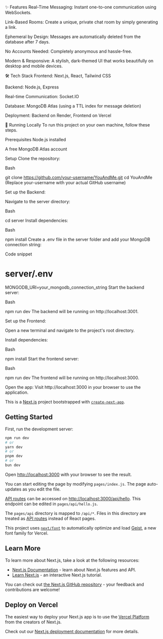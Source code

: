✨ Features
Real-Time Messaging: Instant one-to-one communication using WebSockets.

Link-Based Rooms: Create a unique, private chat room by simply generating a link.

Ephemeral by Design: Messages are automatically deleted from the database after 7 days.

No Accounts Needed: Completely anonymous and hassle-free.

Modern & Responsive: A stylish, dark-themed UI that works beautifully on desktop and mobile devices.

🛠️ Tech Stack
Frontend: Next.js, React, Tailwind CSS

Backend: Node.js, Express

Real-time Communication: Socket.IO

Database: MongoDB Atlas (using a TTL index for message deletion)

Deployment: Backend on Render, Frontend on Vercel

🚀 Running Locally
To run this project on your own machine, follow these steps.

Prerequisites
Node.js installed

A free MongoDB Atlas account

Setup
Clone the repository:

Bash

git clone https://github.com/your-username/YouAndMe.git
cd YouAndMe
(Replace your-username with your actual GitHub username)

Set up the Backend:

Navigate to the server directory:

Bash

cd server
Install dependencies:

Bash

npm install
Create a .env file in the server folder and add your MongoDB connection string:

Code snippet

# server/.env
MONGODB_URI=your_mongodb_connection_string
Start the backend server:

Bash

npm run dev
The backend will be running on http://localhost:3001.

Set up the Frontend:

Open a new terminal and navigate to the project's root directory.

Install dependencies:

Bash

npm install
Start the frontend server:

Bash

npm run dev
The frontend will be running on http://localhost:3000.

Open the app:
Visit http://localhost:3000 in your browser to use the application.

This is a [Next.js](https://nextjs.org) project bootstrapped with [`create-next-app`](https://nextjs.org/docs/pages/api-reference/create-next-app).

## Getting Started

First, run the development server:

```bash
npm run dev
# or
yarn dev
# or
pnpm dev
# or
bun dev
```

Open [http://localhost:3000](http://localhost:3000) with your browser to see the result.

You can start editing the page by modifying `pages/index.js`. The page auto-updates as you edit the file.

[API routes](https://nextjs.org/docs/pages/building-your-application/routing/api-routes) can be accessed on [http://localhost:3000/api/hello](http://localhost:3000/api/hello). This endpoint can be edited in `pages/api/hello.js`.

The `pages/api` directory is mapped to `/api/*`. Files in this directory are treated as [API routes](https://nextjs.org/docs/pages/building-your-application/routing/api-routes) instead of React pages.

This project uses [`next/font`](https://nextjs.org/docs/pages/building-your-application/optimizing/fonts) to automatically optimize and load [Geist](https://vercel.com/font), a new font family for Vercel.

## Learn More

To learn more about Next.js, take a look at the following resources:

- [Next.js Documentation](https://nextjs.org/docs) - learn about Next.js features and API.
- [Learn Next.js](https://nextjs.org/learn-pages-router) - an interactive Next.js tutorial.

You can check out [the Next.js GitHub repository](https://github.com/vercel/next.js) - your feedback and contributions are welcome!

## Deploy on Vercel

The easiest way to deploy your Next.js app is to use the [Vercel Platform](https://vercel.com/new?utm_medium=default-template&filter=next.js&utm_source=create-next-app&utm_campaign=create-next-app-readme) from the creators of Next.js.

Check out our [Next.js deployment documentation](https://nextjs.org/docs/pages/building-your-application/deploying) for more details.
